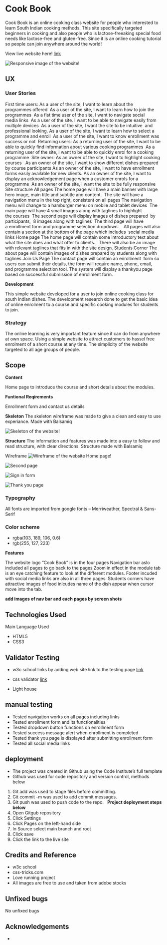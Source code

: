 # Cook Book
Cook Book is an online cooking class website for people who interested to learn South Indian cooking methods. This site specifically targeted beginners in cooking and also people who is lactose-freeaking special food needs like lactose-free and gluten-free. Since it is an online cooking tutorial so people can join anywhere around the world!


View live website here! <a href="https://minumthomas.github.io/project-1/">link</a>

![Responsive image of the website!](/assets/image/responsive%20image%20readme.png "responsive image of the website")
## UX

### User Stories
First time users:
As a user of the site, I want to learn about the programmes offered 
As a user of the site, I want to learn how to join the programmes 
As a fist time user of the site, I want to navigate social media links 
As a user of the site. I want to be able to navigate easily from multiple devices 
As a user of the site, I want the site to be intuitive  and professional looking.
As a user of the site, I want to learn how to select a programme and enroll 
As a user of the site, I want to know enrollment was success or not 
Returning users:
As a returning user of the site, I want to be able to quickly find information about various cooking programmes 
As a returning user of the site, I want to be able to quickly enrol for a cooking programme 
Site owner:
As an owner of the site, I want to highlight cooking courses  
As an owner of the site, I want to show different dishes prepared by course participants
As an owner of the site, I want to have enrollment forms easily available for new clients.
As an owner of the site, I want to display an acknowledgement page when a customer enrols for a programme 
As an owner of the site, I want the site to be fully responsive 
 
Site structure
All pages
The home page will have a main banner with large hero image, main title and subtitle and content. 
The site will have a navigation menu in the top right, consistent on all pages
The navigation menu will change to a hamburger menu on mobile and tablet devices 
The main page will have 4 small images along with taglines to highlight the courses 
The second page will display images of dishes prepared  by participants,  8 images along with taglines 
The third page will have a enrollment form and programme selection dropdown. 
 
All pages will also contain a section at the bottom of the page which includes  social media links
Home page
The home page will contain some introductory text about what the site does and what offer to clients.
 
There will also be an image with relevant taglines that fits in with the site design.
Students Corner
The about page will contain images of dishes prepared by students along with taglines
Join Us Page
The contact page will contain an enrollment  form so users can submit their details, the form will require name, phone, email, and programme selection tool. The system will display a thankyou page based on successful submission of enrollment form.



**Development**

This simple website developed for a user to join online cooking class for south Indian dishes. The development research done to get the basic idea of online enrolment to a course and specific cooking modules for students to join.

### Strategy
The online learning is very important feature since it can do from anywhere at own space. Using a simple website to attract customers to hassel free enrolment of a short course at any time. The simplicity of the website targeted to all age groups of people.


## Scope

__Content__

Home page to introduce the course and short details about the modules. 

__Funtional Reqirements__

Enrollment form and contact us details


**Skeleton**
The skeleton wireframe was made to give a clean and easy to use experiance.
Made with Balsamiq

![Skeleton of the website!](/assets/image/skeleton.png)


**Structure**
The information and features was made into a easy to follow and read structure, with clear directions.
Structure made with Balsamiq

Wireframe 
![Wireframe of the website Home page!](/assets/image/Home%20Page.png  "wireframe of home page")

![Second page](/assets/image/Students%20Corner.png "wireframe of food image page")

![Sign in form](/assets/image/Form%20.png  "wireframe of home page")

![Thank you page](/assets/image/Thankyou%20Page.png "wireframe of home page")




### Typography

All fonts are imported from google fonts – Merriweather, Spectral & Sans- Serif
 



### Color scheme

- rgba(103, 189, 106, 0.6)
- rgb(255, 127, 223)

**Features**

The website logo “Cook Book” is in the four pages
Navigation bar aslo included all pages to go back to the pages
Zoom in effect in the module tab is an eye catching feature to look at the different modules.
Footer incuded with social media links are also in all three pages. 
Students corners have attractive images of food inlcudes name of the dish appear when cursor move into the tab.

**add images of nav bar and each pages by screen shots**




## Technologies Used

Main Language Used
- HTML5
- CSS3

## Validator Testing

- w3c school links by adding web site link to the testing page
<a href="https://validator.w3.org/nu/?doc=https%3A%2F%2Fminumthomas.github.io%2FCookBook%2Fjoinus.html">link</a>

- css validator
<a href="https://jigsaw.w3.org/css-validator/validator?uri=https%3A%2F%2Fminumthomas.github.io%2FCookBook%2Fassets%2Fcss%2Fstyle.css&profile=css3svg&usermedium=all&warning=1&vextwarning=&lang=en">link</a>

- Light house


## manual testing
- Tested navigation works on all pages including links 
- Tested enrollment form and its functionalities 
- Tested dropdown button functions on enrollment form 
- Tested success message alert when enrollment is completed 
- Tested thank you page is displayed after submitting enrollment form 
- Tested all social media links 


## deployment
- The project was created in Github using the Code Institute’s full template
- Github was used for code repository and version control, methods below 
1. Git add was used to stage files before committing.
2. Git commit -m was used to add commit messages.
3. Git push was used to push code to the repo.
 
**Project deployment steps below**
1. Open Gitgub repository
2. Click Settings
3. Click Pages on the left-hand side
4. In Source select main branch and root
5. Click save
6. Click the link to the live site


## Credits and Reference

- w3c school 
- css-tricks.com
- Love running project 
- All images are free to use and taken from adobe stocks

## Unfixed bugs
No unfixed bugs

## Acknowledgements
<!-- - thanks to Chris quinn mentor -->
<!-- - slack team members -->
- 
